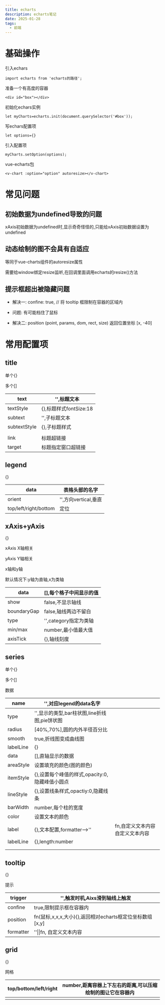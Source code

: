 ```yaml
---
title: echarts
description: echarts笔记
date: 2025-01-28
tags:
  - 前端
---
```

# 基础操作

引入echars

```
import echarts from 'echarts的路径';
```

准备一个有高度的容器

```
<div id="box"></div>
```

初始化echars实例

```
let myCharts=echarts.init(document.querySelector('#box'));
```

写echars配置项

```
let options={}
```

引入配置项

```
myCharts.setOption(options);
```

vue-echarts包

```
<v-chart :option="option" autoresize></v-chart>
```

# 常见问题

## 初始数据为undefined导致的问题

xAxis初始数据为undefined时,显示奇奇怪怪的,只能给xAxis初始数据设置为undefined

## 动态绘制的图不会具有自适应

等同于vue-charts组件的autoresize属性

需要给window绑定resize监听,在回调里面调用echarts的resize()方法

## 提示框超出被隐藏问题

- 解决一: confine: true, // 将 tooltip 框限制在容器的区域内

- 问题: 有可能档住了鼠标

- 解决二: position (point, params, dom, rect, size) 返回位置坐标 [x, -40]

# 常用配置项

## title

单个{}

多个[]

| text         | '',标题文本            |
| ------------ | ------------------ |
| textStyle    | {},标题样式fontSize:18 |
| subtext      | '',子标题文本           |
| subtextStyle | {},子标题样式           |
|              |                    |
| link         | 标题超链接              |
| target       | 标题指定窗口超链接          |


## legend

{}

| data                  | 表格头部的名字          |
| --------------------- | ---------------- |
| orient                | '',方向vertical,垂直 |
| top/left/right/bottom | 定位               |


## xAxis+yAxis

{}

xAxis X轴相关

yAxis Y轴相关

x轴和y轴

默认情况下:y轴为直轴,x为类轴

| data        | [],每个格子中间显示的值    |
| ----------- | ---------------- |
| show        | false,不显示轴线      |
| boundaryGap | false,轴线两边不留白    |
| type        | '',category指定为类轴 |
| min/max     | number,最小值最大值    |
| axisTick    | {},轴线刻度          |


## series

单个{}

多个[]

数据

| name      | '',对应legend的data名字             |                   |
| --------- | ------------------------------ | ----------------- |
| type      | '',显示的类型,bar柱状图,line折线图,pie饼状图 |                   |
| radius    | [40%,70%],圆的内外半径百分比            |                   |
| smooth    | true,折线图变成曲线图                  |                   |
| labelLine | {}                             |                   |
| data      | [],直轴显示的数据                     |                   |
| areaStyle | 设置填充的颜色(图的颜色)                  |                   |
| itemStyle | {},设置每个峰值的样式,opacity:0,隐藏峰值小圆点 |                   |
| lineStyle | {},设置线条样式,opactiy:0,隐藏线条       |                   |
| barWidth  | number,每个柱的宽度                  |                   |
| color     | 设置文本的颜色                        |                   |
| label     | {},文本配置,formatter-->''         | fn,自定义文本内容自定义文本内容 |
| labelLine | {},length:number               |                   |
|           |                                |                   |
|           |                                |                   |


## tooltip

{}

提示

| trigger   | '',触发时机,Aixs滑到轴线上触发                       |
| --------- | ----------------------------------------- |
| confine   | true,限制提示框在容器内                            |
| position  | fn(鼠标,x,x,x,大小){},返回相对echarts框定位坐标数组[x,y] |
| formatter | ''\|\|fn, 自定义文本内容                         |


## grid

{}

网格

| top/bottom/left/right | number,距离容器上下左右的距离,可以压缩绘制的图让它在容器内 |
| --------------------- | --------------------------------- |
|                       |                                   |
